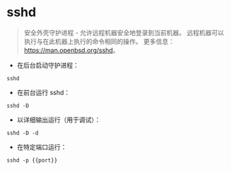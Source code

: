 # sshd

> 安全外壳守护进程 - 允许远程机器安全地登录到当前机器。
> 远程机器可以执行与在此机器上执行的命令相同的操作。
> 更多信息：<https://man.openbsd.org/sshd>。

- 在后台启动守护进程：

`sshd`

- 在前台运行 sshd：

`sshd -D`

- 以详细输出运行（用于调试）：

`sshd -D -d`

- 在特定端口运行：

`sshd -p {{port}}`